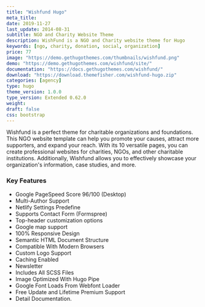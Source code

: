 ```yaml
---
title: "Wishfund Hugo"
meta_title:
date: 2019-11-27
last_update: 2014-08-31
subtitle: NGO and Charity Website Theme
description: WishFund is a NGO and Charity website theme for Hugo
keywords: [ngo, charity, donation, social, organization]
price: 77
image: "https://demo.gethugothemes.com/thumbnails/wishfund.png"
demo: "https://demo.gethugothemes.com/wishfund/site/"
documentation: "https://docs.gethugothemes.com/wishfund/"
download: "https://download.themefisher.com/wishfund-hugo.zip"
categories: [agency]
type: hugo
theme_version: 1.0.0
type_version: Extended 0.62.0
weight:
draft: false
css: bootstrap
---
```

Wishfund is a perfect theme for charitable organizations and foundations. This NGO website template can help you promote your causes, attract more supporters, and expand your reach. With its 10 versatile pages, you can create professional websites for charities, NGOs, and other charitable institutions. Additionally, Wishfund allows you to effectively showcase your organization's information, case studies, and more.

### Key Features

- Google PageSpeed Score 96/100 (Desktop)
- Multi-Author Support
- Netlify Settings Predefine
- Supports Contact Form (Formspree)
- Top-header customization options
- Google map support
- 100% Responsive Design
- Semantic HTML Document Structure
- Compatible With Modern Browsers
- Custom Logo Support
- Caching Enabled
- Newsletter
- Includes All SCSS Files
- Image Optimized With Hugo Pipe
- Google Font Loads From Webfont Loader
- Free Update and Lifetime Premium Support
- Detail Documentation.
